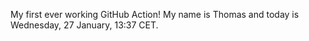 My first ever working GitHub Action!
My name is Thomas and today is Wednesday, 27 January, 13:37 CET. 
